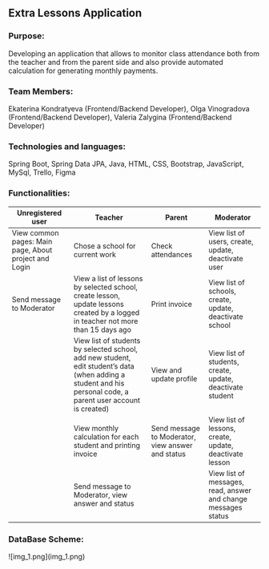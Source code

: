 <h2>Extra Lessons Application</h2>
<h3>Purpose:</h3> 
Developing an application that allows to monitor class attendance both from the teacher and from the parent side and also provide automated calculation for generating monthly payments.

<h3>Team Members:</h3>
Ekaterina Kondratyeva (Frontend/Backend Developer), Olga Vinogradova (Frontend/Backend Developer), Valeria Zalygina (Frontend/Backend Developer)

<h3>Technologies and languages:</h3> Spring Boot, Spring Data JPA, Java, HTML, CSS, Bootstrap, JavaScript, MySql, Trello, Figma

<h3>Functionalities:</h3>
<table class="table table-striped table-bordered">
        <thead>
        <tr>
            <th scope="col">Unregistered user</th>
            <th scope="col">Teacher</th>
            <th scope="col">Parent</th>
            <th scope="col">Moderator</th>
        </tr>
        </thead>
        <tbody>
        <tr>
            <td>View common pages: Main page, About project and Login</td>
            <td>Chose a school for current work</td>
            <td>Check attendances</td>
            <td>View list of users, create, update, deactivate user</td>
        </tr>
        <tr>
            <td>Send message to Moderator</td>
            <td>View a list of lessons by selected school, create lesson, update lessons created by a logged in teacher not more than 15 days ago</td>
            <td>Print invoice</td>
            <td>View list of schools, create, update, deactivate school</td>
        </tr>
        <tr>
            <td></td>
            <td>View list of students by selected school, add new student, edit student’s data (when adding a student and his personal code, a parent user account is created)</td>
            <td>View and update profile</td>
            <td>View list of students, create, update, deactivate student</td>
        </tr>
        <tr>
            <td></td>
            <td>View monthly calculation for each student and printing invoice</td>
            <td>Send message to Moderator, view answer and status</td>
            <td>View list of lessons, create, update, deactivate lesson</td>
        </tr>
        <tr>
            <td></td>
            <td>Send message to Moderator, view answer and status</td>
            <td></td>
            <td>View list of messages, read, answer and change messages status </td>
        </tr>
        </tbody>
    </table>

<h3>DataBase Scheme:</h3>
![img_1.png](img_1.png)